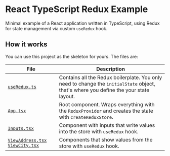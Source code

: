 # React TypeScript Redux Example

Minimal example of a React application written in TypeScript, using Redux for state management via custom `useRedux` hook.

## How it works

You can use this project as the skeleton for yours. The files are:

| File | Description |
| - | - |
| [`useRedux.ts`](src/app/useRedux.ts?ts=4) | Contains all the Redux boilerplate. You only need to change the `initialState` object, that's where you define the your state layout. |
| [`App.tsx`](src/app/App.tsx?ts=4) | Root component. Wraps everything with the `ReduxProvider` and creates the state with `createReduxStore`. |
| [`Inputs.tsx`](src/app/Inputs.tsx?ts=4) | Component with inputs that write values into the store with `useRedux` hook. |
| [`ViewAddress.tsx`](src/app/ViewAddress.tsx?ts=4) [`ViewCity.tsx`](src/app/ViewCity.tsx?ts=4) | Components that show values from the store with `useRedux` hook. |
